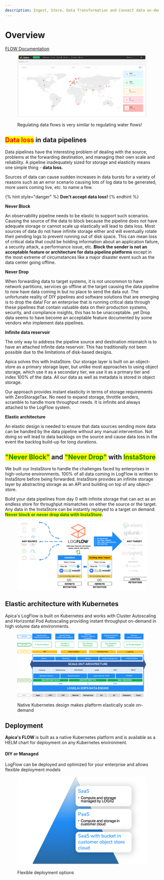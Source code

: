 ```yaml
---
description: Ingest, Store, Data Transformation and Connect data on-demand
---
```


# Overview

[FLOW Documentation](https://logflow-docs.logiq.ai/)

<figure><img src="../.gitbook/assets/image (3) (1) (1) (1) (1) (1).png" alt=""><figcaption><p>Regulating data flows is very similar to regulating water flows!</p></figcaption></figure>

## <mark style="color:red;">Data loss</mark> in data pipelines

Data pipelines have the interesting problem of dealing with the source, problems at the forwarding destination, and managing their own scale and reliability. A pipeline inadequately sized for storage and elasticity means one simple thing - **data loss.**

Sources of data can cause sudden increases in data bursts for a variety of reasons such as an error scenario causing lots of log data to be generated, more users coming live, etc. to name a few.

{% hint style="danger" %}
**Don't accept data loss!**
{% endhint %}

**Never Block**

An observability pipeline needs to be elastic to support such scenarios. Causing the source of the data to block because the pipeline does not have adequate storage or cannot scale up elastically will lead to data loss. Most sources of data do not have infinite storage either and will eventually rotate their pending logs to prevent running out of disk space. This can mean loss of critical data that could be holding information about an application failure, a security attack, a performance issue, etc. **Block the sender is not an acceptable feature or architecture for data pipeline platforms** except in the most extreme of circumstances like a major disaster event such as the data center going offline.

**Never Drop**

When forwarding data to target systems, it is not uncommon to have network partitions, services go offline at the target causing the data pipeline to now have data coming in but no place to send the data out. The unfortunate reality of DIY pipelines and software solutions that are emerging is to drop the data! For an enterprise that is running critical data through these pipelines that contain valuable data on their production systems, security, and compliance insights, this has to be unacceptable. yet Drop data seems to have become an acceptable feature documented by some vendors who implement data pipelines.

**Infinite data reservoir**

The only way to address the pipeline source and destination mismatch is to have an attached infinite data reservoir. This has traditionally not been possible due to the limitations of disk-based designs.

Apica solves this with InstaStore. Our storage layer is built on an object-store as a primary storage layer, but unlike most approaches to using object storage, which use it as a secondary tier, we use it as a primary tier and index 100% of the data. All our data as well as metadata is stored in object storage.

Our approach provides instant elasticity in terms of storage requirements with ZeroStorageTax. No need to expand storage, throttle senders, scramble to handle more throughput needs. It is infinite and always attached to the LogFlow system.

**Elastic architecture**

An elastic design is needed to ensure that data sources sending more data can be handled by the data pipeline without any manual intervention. Not doing so will lead to data backlogs on the source and cause data loss in the event the backlog build-up for long durations.

#### &#x20;<a href="#never-block-and-never-drop-with-instastore" id="never-block-and-never-drop-with-instastore"></a>

## <mark style="color:green;">"Never Block"</mark> and <mark style="color:green;">"Never Drop"</mark> with <mark style="color:green;">InstaStore</mark>

&#x20;We built our InstaStore to handle the challenges faced by enterprises in high-volume environments. 100% of all data coming in LogFlow is written to InstaStore before being forwarded. InstaStore provides an infinite storage layer by abstracting storage as an API and building on top of any object-store.

Build your data pipelines from day 0 with infinite storage that can act as an endless store for throughput mismatches on either the source or the target. Any data in the InstaStore can be instantly replayed to a target on demand. <mark style="color:green;">**Never block or never drop data with InstaStore**</mark>**.**

<figure><img src="../.gitbook/assets/image (4) (1) (1) (1) (1) (1).png" alt=""><figcaption></figcaption></figure>

## Elastic architecture with Kubernetes

Apica's LogFlow is built on Kubernetes and works with Cluster Autoscaling and Horizontal Pod Autoscaling providing instant throughput on-demand in high volume data environments.

<figure><img src="../.gitbook/assets/image (5) (1) (1) (1) (1) (1).png" alt=""><figcaption><p>Native Kubernetes design makes platform elastically scale on-demand</p></figcaption></figure>

## Deployment

**Apica's FLOW** is built as a native Kubernetes platform and is available as a HELM chart for deployment on any Kubernetes environment.

#### DIY or Managed <a href="#diy-or-managed" id="diy-or-managed"></a>

LogFlow can be deployed and optimized for your enterprise and allows flexible deployment models

<figure><img src="../.gitbook/assets/image (6) (1) (1) (1) (1) (1).png" alt=""><figcaption><p>Flexible deployment options</p></figcaption></figure>
